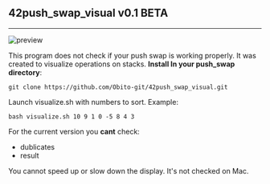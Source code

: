 ## 42push_swap_visual v0.1 BETA
------------
![preview](https://github.com/Obito-git/42push_swap_visual/blob/main/preview.gif?raw=true)

This program does not check if your push swap is working properly. It was created to visualize operations on stacks.
**Install In your push_swap directory**:
```
git clone https://github.com/Obito-git/42push_swap_visual.git
```
Launch visualize.sh with numbers to sort.
Example:
```
bash visualize.sh 10 9 1 0 -5 8 4 3
```
For the current version you **cant** check:
- dublicates
- result

You cannot speed up or slow down the display.
It's not checked on Mac.
